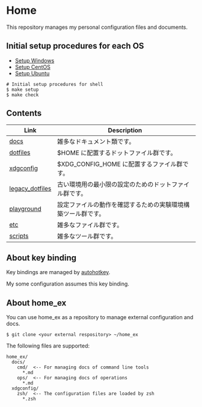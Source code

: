 # Home

This repository manages my personal configuration files and documents.

## Initial setup procedures for each OS

- [Setup Windows](docs/env/os/windows/README.md)
- [Setup CentOS](docs/env/os/centos/README.md)
- [Setup Ubuntu](docs/env/os/ubuntu/README.md)

```
# Initial setup procedures for shell
$ make setup
$ make check
```

## Contents

| Link                                         | Description                                                  |
| -------------------------------------------- | ------------------------------------------------------------ |
| [docs](docs/README.md)                       | 雑多なドキュメント類です。                                   |
| [dotfiles](dotfiles/README.md)               | $HOME に配置するドットファイル群です。                       |
| [xdgconfig](xdgconfig/README.md)             | $XDG_CONFIG_HOME に配置するファイル群です。                  |
| [legacy_dotfiles](legacy_dotfiles/README.md) | 古い環境用の最小限の設定のためのドットファイル群です。       |
| [playground](playground/README.md)           | 設定ファイルの動作を確認するための実験環境構築ツール群です。 |
| [etc](etc/README.md)                         | 雑多なファイル群です。                                       |
| [scripts](scripts/README.md)                 | 雑多なツール群です。                                         |

## About key binding

Key bindings are managed by [autohotkey](https://github.com/syunkitada/autohotkey).

My some configuration assumes this key binding.

## About home_ex

You can use home_ex as a repository to manage external configuration and docs.

```
$ git clone <your external respository> ~/home_ex
```

The following files are supported:

```
home_ex/
  docs/
    cmd/  <-- For managing docs of command line tools
      *.md
    ops/  <-- For managing docs of operations
      *.md
  xdgconfig/
    zsh/  <-- The configuration files are loaded by zsh
      *.zsh
```
